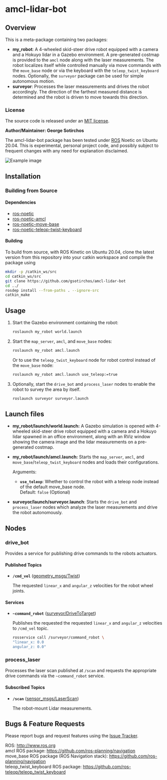 # amcl-lidar-bot

## Overview

This is a meta-package containing two packages:
* **my_robot**: A 4-wheeled skid-steer drive robot equipped with a camera and a Hokuyo lidar in a Gazebo environment. A pre-generated costmap is provided to the `amcl` node along with the laser measurements. The robot localizes itself while controlled manually via move commands with the `move_base` node or via the keyboard with the `teleop_twist_keyboard` nodes. Optionally, the `surveyor` package can be used for simple autonomous motion.
* **surveyor**: Processes the laser measurements and drives the robot accordingly. The direction of the farthest measured distance is determined and the robot is driven to move towards this direction.

### License

The source code is released under an [MIT license](LICENSE).

**Author/Maintainer: George Sotirchos**

The amcl-lidar-bot package has been tested under [ROS](https://www.ros.org) Noetic on Ubuntu 20.04. This is experimental, personal project code, and possibly subject to frequent changes with any need for explanation disclaimed.

![Example image](media/recording.gif)

## Installation

### Building from Source

#### Dependencies

- [ros-noetic](http://wiki.ros.org)
- [ros-noetic-amcl](http://wiki.ros.org/amcl)
- [ros-noetic-move-base](http://wiki.ros.org/move_base)
- [ros-noetic-teleop-twist-keyboard](http://wiki.ros.org/teleop_twist_keyboard)

#### Building

To build from source, with ROS Kinetic on Ubuntu 20.04, clone the latest version from this repository into your catkin workspace and compile the package using

``` bash
mkdir -p /catkin_ws/src
cd catkin_ws/src
git clone https://github.com/gsotirchos/amcl-lidar-bot
cd ../
rosdep install --from-paths . --ignore-src
catkin_make
```
## Usage

1. Start the Gazebo environment containing the robot:

    ``` bash
    roslaunch my_robot world.launch
    ```

2. Start the `map_server`, `amcl`, and `move_base` nodes:

    ``` bash
    roslaunch my_robot amcl.launch
    ```

    Or to use the `teleop_twist_keyboard` node for robot control instead of the `move_base` node:

    ``` bash
    roslaunch my_robot amcl.launch use_teleop:=true
    ```

3. Optionally, start the `drive_bot` and `process_laser` nodes to enable the robot to survey the area by itself.

    ``` bash
    roslaunch surveyor surveyor.launch
    ```

## Launch files

* **my_robot/launch/world.launch:** A Gazebo simulation is opened with 4-wheeled skid-steer drive robot equipped with a camera and a Hokuyo lidar spawned in an office environment, along with an RViz window showing the camera image and the lidar measurements on a pre-generated costmap.

* **my_robot/launch/amcl.launch:** Starts the `map_server`, `amcl`, and `move_base`/`teleop_twist_keyboard` nodes and loads their configurations.

     Arguments:

     - **`use_teleop`**: Whether to control the robot with a teleop node instead of the default move_base node.<br/>
        Default: `false` (Optional)

* **surveyor/launch/surveyor.launch**: Starts the `drive_bot` and `process_laser` nodes which analyze the laser measurements and drive the robot autonomously.

## Nodes

### drive_bot

Provides a service for publishing drive commands to the robots actuators.

#### Published Topics

* **`/cmd_vel`** ([geometry_msgs/Twist](http://docs.ros.org/en/noetic/api/geometry_msgs/html/msg/Twist.html))

    The requested `linear_x` and `angular_z` velocities for the robot wheel joints.

#### Services

* **`~command_robot`** ([surveyor/DriveToTarget](surveyor/srv/DriveToTarget.srv))

    Publishes the requested the requested `linear_x` and `angular_z` velocities to `/cmd_vel` topic.

    ``` bash
    rosservice call /surveyor/command_robot \
    "linear_x: 0.0
    angular_z: 0.0"
    ```

### process_laser

Processes the laser scan published at `/scan` and requests the appropriate drive commands via the `~command_robot` service.

#### Subscribed Topics

* **`/scan`** ([sensor_msgs/LaserScan](http://docs.ros.org/en/noetic/api/sensor_msgs/html/msg/LaserScan.html))

    The robot-mount Lidar measurements.

## Bugs & Feature Requests

Please report bugs and request features using the [Issue Tracker](https://github.com/gsotirchos/amcl-lidar-bot/issues).

ROS: http://www.ros.org<br/>
amcl ROS package: https://github.com/ros-planning/navigation<br/>
move_base ROS package (ROS Navigation stack): https://github.com/ros-planning/navigation<br/>
teleop_twist_keyboard ROS package: https://github.com/ros-teleop/teleop_twist_keyboard
